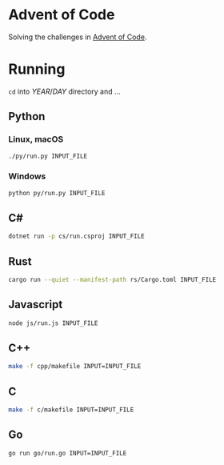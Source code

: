 # Advent of Code

Solving the challenges in [Advent of Code](https://adventofcode.com/).

# Running

`cd` into _YEAR_/_DAY_ directory and ...

## Python
### Linux, macOS
``` sh
./py/run.py INPUT_FILE
```
### Windows
``` sh
python py/run.py INPUT_FILE
```

## C#
``` sh
dotnet run -p cs/run.csproj INPUT_FILE
```

## Rust
``` sh
cargo run --quiet --manifest-path rs/Cargo.toml INPUT_FILE
```

## Javascript
``` sh
node js/run.js INPUT_FILE
```

## C++
``` sh
make -f cpp/makefile INPUT=INPUT_FILE
```

## C
``` sh
make -f c/makefile INPUT=INPUT_FILE
```

## Go
``` sh
go run go/run.go INPUT=INPUT_FILE
```